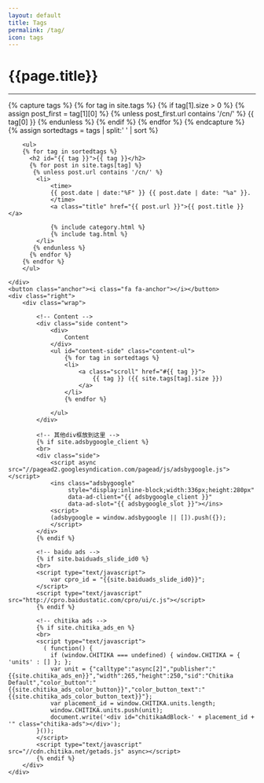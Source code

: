 ```yaml
---
layout: default
title: Tags
permalink: /tag/
icon: tags
---
```


<div class="page clearfix">
    <div class="left">
        <h1>{{page.title}}</h1>
        <hr>
        {% capture tags %}
          {% for tag in site.tags %}
           {% if tag[1].size > 0 %}
           {% assign post_first = tag[1][0] %}
           {% unless post_first.url contains '/cn/' %}
            {{ tag[0] }}
           {% endunless %}
           {% endif %}
          {% endfor %}
        {% endcapture %}
        {% assign sortedtags = tags | split:' ' | sort %}

        <ul>
        {% for tag in sortedtags %}
          <h2 id="{{ tag }}">{{ tag }}</h2>
          {% for post in site.tags[tag] %}
           {% unless post.url contains '/cn/' %}
            <li>
                <time>
                {{ post.date | date:"%F" }} {{ post.date | date: "%a" }}.
                </time>
                <a class="title" href="{{ post.url }}">{{ post.title }}</a>

                {% include category.html %}
                {% include tag.html %}
            </li>
           {% endunless %}
          {% endfor %}
        {% endfor %}
        </ul>

    </div>
    <button class="anchor"><i class="fa fa-anchor"></i></button>
    <div class="right">
        <div class="wrap">

            <!-- Content -->
            <div class="side content">
                <div>
                    Content
                </div>
                <ul id="content-side" class="content-ul">
                    {% for tag in sortedtags %}
                    <li>
                        <a class="scroll" href="#{{ tag }}">
                            {{ tag }} ({{ site.tags[tag].size }})
                        </a>
                    </li>
                    {% endfor %}

                </ul>
            </div>
            
            <!-- 其他div框放到这里 -->
            {% if site.adsbygoogle_client %}
            <br>
            <div class="side">
                <script async src="//pagead2.googlesyndication.com/pagead/js/adsbygoogle.js"></script>
                <ins class="adsbygoogle"
                     style="display:inline-block;width:336px;height:280px"
                     data-ad-client="{{ adsbygoogle_client }}"
                     data-ad-slot="{{ adsbygoogle_slot }}"></ins>
                <script>
                (adsbygoogle = window.adsbygoogle || []).push({});
                </script>
            </div> 
            {% endif %}

            <!-- baidu ads -->
            {% if site.baiduads_slide_id0 %}
            <br>
            <script type="text/javascript">
                var cpro_id = "{{site.baiduads_slide_id0}}";
            </script>
            <script type="text/javascript" src="http://cpro.baidustatic.com/cpro/ui/c.js"></script>
            {% endif %}

            <!-- chitika ads -->
            {% if site.chitika_ads_en %}
            <br>
            <script type="text/javascript">
              ( function() {
                if (window.CHITIKA === undefined) { window.CHITIKA = { 'units' : [] }; };
                var unit = {"calltype":"async[2]","publisher":"{{site.chitika_ads_en}}","width":265,"height":250,"sid":"Chitika Default","color_button":"{{site.chitika_ads_color_button}}","color_button_text":"{{site.chitika_ads_color_button_text}}"};
                var placement_id = window.CHITIKA.units.length;
                window.CHITIKA.units.push(unit);
                document.write('<div id="chitikaAdBlock-' + placement_id + '" class="chitika-ads"></div>');
            }());
            </script>
            <script type="text/javascript" src="//cdn.chitika.net/getads.js" async></script>
            {% endif %}
        </div>
    </div>
</div>
<script src="{{ "/js/pageContent.js " | prepend: site.baseurl }}" charset="utf-8"></script>

